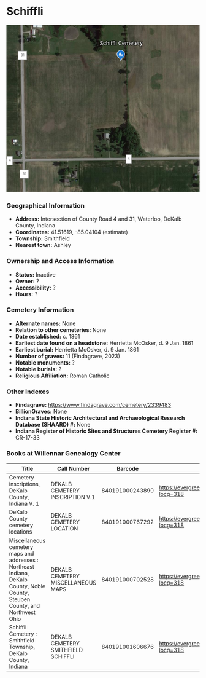 # Schiffli

![Schiffli Cemetery on Google Earth](https://github.com/FyoAtEPL/DeKalbCemeteries/blob/main/images/mapImages/SchiffliEarth.png "Schiffli Cemetery on Google Earth")

### Geographical Information
- **Address:** Intersection of County Road 4 and 31, Waterloo, DeKalb County, Indiana
- **Coordinates:** 41.51619, -85.04104 (estimate)
- **Township:** Smithfield
- **Nearest town:** Ashley

### Ownership and Access Information
- **Status:** Inactive
- **Owner:** ?
- **Accessibility:** ?
- **Hours:** ?

### Cemetery Information
- **Alternate names:** None
- **Relation to other cemeteries:** None
- **Date established:** c. 1861
- **Earliest date found on a headstone:** Herrietta McOsker, d. 9 Jan. 1861
- **Earliest burial:** Herrietta McOsker, d. 9 Jan. 1861
- **Number of graves:** 11 (Findagrave, 2023)
- **Notable monuments:** ?
- **Notable burials:** ?
- **Religious Affiliation:** Roman Catholic

### Other Indexes
- **Findagrave:** https://www.findagrave.com/cemetery/2339483
- **BillionGraves:** None
- **Indiana State Historic Architectural and Archaeological Research Database (SHAARD) #:** None
- **Indiana Register of Historic Sites and Structures Cemetery Register #:** CR-17-33


### Books at Willennar Genealogy Center

| Title | Call Number | Barcode | Evergreen Record |
| ------------ | ------------ | ------------ | ------------ |
| Cemetery inscriptions, DeKalb County, Indiana V. 1 | DEKALB CEMETERY INSCRIPTION V.1 | 840191000243890 | https://evergreen.lib.in.us/eg/opac/record/20697937?locg=318 |
| DeKalb County cemetery locations | DEKALB CEMETERY LOCATION | 840191000767292 | https://evergreen.lib.in.us/eg/opac/record/20670319?locg=318 |
| Miscellaneous cemetery maps and addresses : Northeast Indiana, DeKalb County, Noble County, Steuben County, and Northwest Ohio | DEKALB CEMETERY MISCELLANEOUS MAPS | 840191000702528 | https://evergreen.lib.in.us/eg/opac/record/20673421?locg=318 |
| Schiffli Cemetery : Smithfield Township, DeKalb County, Indiana | DEKALB CEMETERY SMITHFIELD SCHIFFLI | 840191001606676 | https://evergreen.lib.in.us/eg/opac/record/20681035?locg=318 |
